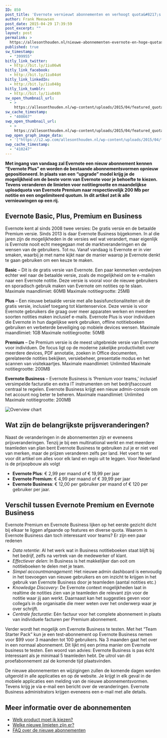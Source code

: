 ```yaml
---
ID: 850
post_title: 'Evernote vernieuwt abonnementen en verhoogt quota&#8217;s'
author: Frank Meeuwsen
post_date: 2015-04-29 17:39:59
post_excerpt: ""
layout: post
permalink: >
  https://allesonthouden.nl/nieuwe-abonnementen-evernote-en-hoge-quotas/
published: true
sw_timestamp:
  - "399955"
bitly_link_twitter:
  - http://bit.ly/1iu06wN
bitly_link_facebook:
  - http://bit.ly/1iu04oH
bitly_link_linkedIn:
  - http://bit.ly/1iu048g
bitly_link_tumblr:
  - http://bit.ly/1iu048h
sw_open_thumbnail_url:
  - >
    https://allesonthouden.nl/wp-content/uploads/2015/04/featured_quota.png
sw_cache_timestamp:
  - "408667"
swp_open_thumbnail_url:
  - >
    https://allesonthouden.nl/wp-content/uploads/2015/04/featured_quota.png
swp_open_graph_image_data:
  - '["https://i2.wp.com/allesonthouden.nl/wp-content/uploads/2015/04/featured_quota.png?fit=800%2C400&ssl=1",800,400,false]'
swp_cache_timestamp:
  - "410247"
---
```

<p><strong>Met ingang van vandaag zal Evernote een nieuw abonnement kennen &#8220;Evernote Plus&#8221; en worden de bestaande abonnementsvormen opnieuw gepositioneerd. In plaats van een &#8220;upgrade&#8221; model krijg je de mogelijkheid om de beste vorm van Evernote voor je behoefte te kiezen. Tevens veranderen de limieten voor notitiegrootte en maandelijkse uploadquota van Evernote Premium naar respectievelijk 200 Mb per notitie en een ongelimiteerd quotum. In dit artikel zet ik alle vernieuwingen op een rij.</strong> </p>

<!--more-->

<h2 id="evernotebasicpluspremiumenbusiness">Evernote Basic, Plus, Premium en Business</h2>

<p>Evernote kent al sinds 2008 twee versies: De gratis versie en de betaalde Premium versie. Sinds 2013 is daar Evernote Business bijgekomen. In al die jaren zijn de mogelijkheden in de versies wel wat verandert, maar eigenlijk is Evernote nooit echt meegegaan met de marktveranderingen en de wensen van de gebruikers. Tot nu. Vanaf vandaag is Evernote er in vier smaken, waarbij je met name kijkt naar de manier waarop je Evernote denkt te gaan gebruiken om een keuze te maken.</p>

<p><strong>Basic</strong> – Dit is de gratis versie van Evernote. Een paar kenmerken verdwijnen echter wel naar de betaalde versie, zoals de mogelijkheid om te e-mailen naar een Evernote notitie. Deze versie is vooral voor de nieuwe gebruikers en sporadisch gebruik maken van Evernote om notities op te slaan.
Maximale maandlimiet: 60MB
Maximale notitiegrootte: 25MB</p>

<p><strong>Plus</strong> – Een nieuwe betaalde versie met alle basisfunctionaliteiten uit de gratis versie, inclusief toegang tot klantenservice. Deze versie is voor Evernote gebruikers die graag over meer apparaten werken en meerdere soorten notities maken inclusief e-mails. Evernote Plus is voor individuen die Evernote in hun dagelijkse werk gebruiken, offline notitieboeken gebruiken en verbeterde beveiliging op mobiele devices wensen.
Maximale maandlimiet: 1GB
Maximale notitiegrootte: 50MB</p>

<p><strong>Premium</strong> – De Premium versie is de meest uitgebreide versie van Evernote voor individuen. De focus ligt op de moderne zakelijke productiviteit over meerdere devices, PDF annotatie, zoeken in Office documenten, gerelateerde notities bekijken, versiebeheer, presentatie modus en het scannen van visitekaartjes.
Maximale maandlimiet: Unlimited
Maximale notitiegrootte: 200MB</p>

<p><strong>Evernote Business</strong> – Evernote Business is ‘Premium voor teams,&#8217; inclusief versimpelde facturatie en extra IT instrumenten om het bedrijfsaccount centraal te regelen. Evernote Business krijgt een nieuw admin-console om het account nog beter te beheren.
Maximale maandlimiet: Unlimited
Maximale notitiegrootte: 200MB</p>

<img src="http://allesonthouden.s3-eu-west-1.amazonaws.com/images/Volledige_scherm_28-04-15_22_27.jpg" alt="Overview chart" />

<h2 id="watzijndebelangrijksteprijsveranderingen">Wat zijn de belangrijkste prijsveranderingen?</h2>

<p>Naast de veranderingen in de abonnementen zijn er eveneens prijsveranderingen. Tenzij je bij een multinational werkt en met meerdere teamleden van plan bent Evernote Business te gebruiken zul je er niet veel van merken, maar de prijzen veranderen zelfs per land. Het voert te ver voor dit artikel om alles voor elk land en regio uit te leggen.
Voor Nederland is de prijsopbouw als volgt</p>

<ul>
<li><strong>Evernote Plus</strong>: € 2,99 per maand of € 19,99 per jaar</li>
<li><strong>Evernote Premium</strong>: € 4,99 per maand of € 39,99 per jaar</li>
<li><strong>Evernote Business</strong>: € 12,00 per gebruiker per maand of € 120 per gebruiker per jaar.</li>
</ul>

<h2 id="verschiltussenevernotepremiumenevernotebusiness">Verschil tussen Evernote Premium en Evernote Business</h2>

<p>Evernote Premium en Evernote Business lijken op het eerste gezicht dicht bij elkaar te liggen afgaande op features en diverse quota. Waarom is Evernote Business dan toch interessant voor teams? Er zijn een paar redenen</p>

<ul>
<li><em>Data retentie</em>: Al het werk wat in Business notitieboeken staat blijft bij het bedrijf, zelfs na vertrek van de medewerker of klant.</li>
<li><em>Effectiever delen</em>: In Business is het makkelijker dan ooit om notitieboeken te delen met je team.</li>
<li><em>Simpel accountmanagement</em>: Het nieuwe admin dashboard is eenvoudig in het toevoegen van nieuwe gebruikers en om inzicht te krijgen in het gebruik van Evernote Business door je teamleden (aantal notities etc.)</li>
<li><em>Knowledge Discovery</em>: De Evernote context mogelijkheden laat in realtime de notities zien van je teamleden die relevant zijn voor de notitie waar jij aan werkt. Daarnaast kan het suggesties geven voor collega&#8217;s in de organisatie die meer weten over het onderwerp waar je over schrijft.</li>
<li><em>Centrale facturatie</em>: Eén factuur voor het complete abonnement in plaats van individuele facturen per Premium abonnement.</li>
</ul>

<p>Verder wordt het mogelijk om Evernote Business te testen. Met het “Team Starter Pack” kun je een test-abonnement op Evernote Business nemen voor $99 voor 3 maanden tot 100 gebruikers. Na 3 maanden gaat het over in een normaal abonnement. Dit lijkt mij een prima manier om Evernote business te testen. Een woord van advies: Evernote Business is pas écht interessant als je minimaal 5 teamleden hebt. De uitrol van dit proefabonnement zal de komende tijd plaatsvinden. </p>

<p>De nieuwe abonnementen en wijzigingen zullen de komende dagen worden uitgerold in alle applicaties en op de website. Je krijgt in elk geval in de mobiele applicaties een melding van de nieuwe abonnementsvormen. Tevens krijg je via e-mail een bericht over de veranderingen. Evernote Business administrators krijgen eveneens een e-mail met alle details. </p>

<h2 id="meerinformatieoverdeabonnementen">Meer informatie over de abonnementen</h2>

<ul>
<li><a href="https://evernote.com/contact/support/kb/#!/article/23258452">Welk product moet ik kiezen?</a></li>
<li><a href="https://evernote.com/contact/support/kb/#!/article/92522887">Welke nieuwe limieten zijn er?</a></li>
<li><a href="https://evernote.com/contact/support/kb/#!/article/92500587">FAQ over de nieuwe abonnementen</a></li>
</ul>